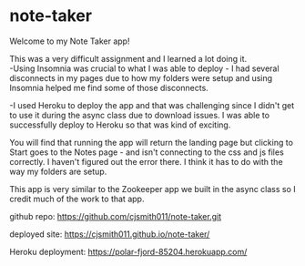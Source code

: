 # note-taker

Welcome to my Note Taker app!

This was a very difficult assignment and I learned a lot doing it.  
-Using Insomnia was crucial to what I was able to deploy - I had several disconnects in my pages due to how my folders were setup and using Insomnia helped me find some of those disconnects.

-I used Heroku to deploy the app and that was challenging since I didn't get to use it during the async class due to download issues.  I was able to successfully deploy to Heroku so that was kind of exciting.

You will find that running the app will return the landing page but clicking to Start goes to the Notes page - and isn't connecting to the css and js files correctly.  I haven't figured out the error there.  I think it has to do with the way my folders are setup.  

This app is very similar to the Zookeeper app we built in the async class so I credit much of the work to that app.

github repo: https://github.com/cjsmith011/note-taker.git

deployed site: https://cjsmith011.github.io/note-taker/


Heroku deployment: https://polar-fjord-85204.herokuapp.com/


